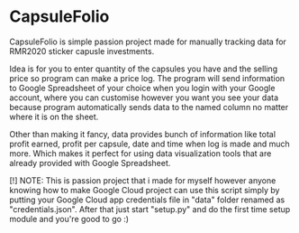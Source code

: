 # CapsuleFolio

CapsuleFolio is simple passion project made for manually tracking data for RMR2020 sticker capusle investments.

Idea is for you to enter quantity of the capsules you have and the selling price so program can make a price log. The program will send information to Google Spreadsheet of your choice when you login with your Google account, where you can customise however you want you see your data because program automatically sends data to the named column no matter where it is on the sheet.

Other than making it fancy, data provides bunch of information like total profit earned, profit per capsule, date and time when log is made and much more. Which makes it perfect for using data visualization tools that are already provided with Google Spreadsheet.

[!] NOTE: This is passion project that i made for myself however anyone knowing how to make Google Cloud project can use this script simply by putting your Google Cloud app credentials file in "data" folder renamed as "credentials.json". After that just start "setup.py" and do the first time setup module and you're good to go :)
